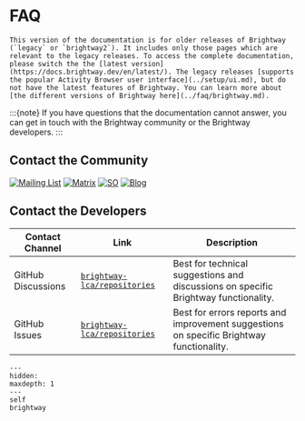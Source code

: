 # FAQ

```{warning}
This version of the documentation is for older releases of Brightway (`legacy` or `brightway2`). It includes only those pages which are relevant to the legacy releases. To access the complete documentation, please switch the the [latest version](https://docs.brightway.dev/en/latest/). The legacy releases [supports the popular Activity Browser user interface](../setup/ui.md), but do not have the latest features of Brightway. You can learn more about [the different versions of Brightway here](../faq/brightway.md).
```

:::{note}
If you have questions that the documentation cannot answer, you can get in touch with the Brightway community or the Brightway developers.
:::

## Contact the Community

[![Mailing List](https://img.shields.io/badge/Community-Mailing%20List-blue.svg?style=flat&logo=Minutemailer&logoColor=white)](https://brightway.groups.io/)
[![Matrix](https://img.shields.io/badge/Community-Chat-ed1965.svg?style=flat&logo=Matrix&logoColor=white)](https://app.element.io/#/room/#brightway/community:matrix.org)
[![SO](https://img.shields.io/badge/Community-Questions-f48024.svg?style=flat&logo=Stack%20Overflow&logoColor=white)](https://stackoverflow.com/questions/tagged/brightway)
[![Blog](https://img.shields.io/badge/Development-Blog-lightgrey.svg?style=flat&logo=Blogger&logoColor=white)](https://chris.mutel.org/)

## Contact the Developers

| Contact Channel | Link | Description |
| --------------- | ---- | ----------- |
| GitHub Discussions | [`brightway-lca/repositories`](https://github.com/orgs/brightway-lca/repositories) | Best for technical suggestions and discussions on specific Brightway functionality. |
| GitHub Issues | [`brightway-lca/repositories`](https://github.com/orgs/brightway-lca/repositories) | Best for errors reports and improvement suggestions on specific Brightway functionality. |

```{toctree}
---
hidden:
maxdepth: 1
---
self
brightway
```